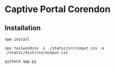 # Captive Portal Corendon

## Installation
```commandline
npm install

npx tailwindcss -i ./static/src/input.css -o ./static/dist/css/output.css

python3 app.py
```
